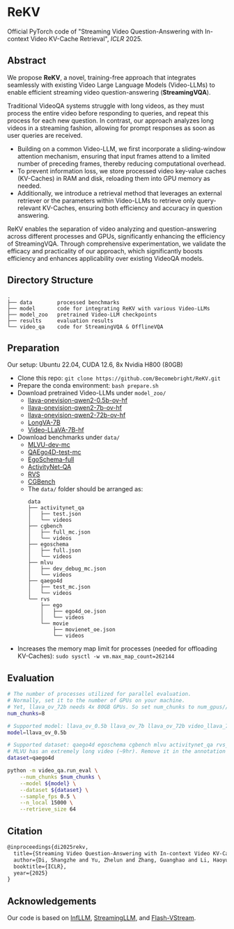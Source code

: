 # ReKV

Official PyTorch code of "Streaming Video Question-Answering with In-context Video KV-Cache Retrieval", *ICLR* 2025.

## Abstract

We propose **ReKV**, a novel, training-free approach that integrates seamlessly with existing Video Large Language Models (Video-LLMs) to enable efficient streaming video question-answering (**StreamingVQA**).

Traditional VideoQA systems struggle with long videos, as they must process the entire video before responding to queries, and repeat this process for each new question. In contrast, our approach analyzes long videos in a streaming fashion, allowing for prompt responses as soon as user queries are received. 
- Building on a common Video-LLM, we first incorporate a sliding-window attention mechanism, ensuring that input frames attend to a limited number of preceding frames, thereby reducing computational overhead.
- To prevent information loss, we store processed video key-value caches (KV-Caches) in RAM and disk, reloading them into GPU memory as needed. 
- Additionally, we introduce a retrieval method that leverages an external retriever or the parameters within Video-LLMs to retrieve only query-relevant KV-Caches, ensuring both efficiency and accuracy in question answering.

ReKV enables the separation of video analyzing and question-answering across different processes and GPUs, significantly enhancing the efficiency of StreamingVQA. 
Through comprehensive experimentation, we validate the efficacy and practicality of our approach, which significantly boosts efficiency and enhances applicability over existing VideoQA models.

## Directory Structure

```
.
├── data        processed benchmarks
├── model       code for integrating ReKV with various Video-LLMs
├── model_zoo   pretrained Video-LLM checkpoints
├── results     evaluation results
└── video_qa    code for StreamingVQA & OfflineVQA
```

## Preparation

Our setup: Ubuntu 22.04, CUDA 12.6, 8x Nvidia H800 (80GB)

- Clone this repo: `git clone https://github.com/Becomebright/ReKV.git`
- Prepare the conda environment: `bash prepare.sh`
- Download pretrained Video-LLMs under `model_zoo/`
  - [llava-onevision-qwen2-0.5b-ov-hf](https://huggingface.co/llava-hf/llava-onevision-qwen2-0.5b-ov-hf)
  - [llava-onevision-qwen2-7b-ov-hf](https://huggingface.co/llava-hf/llava-onevision-qwen2-7b-ov-hf)
  - [llava-onevision-qwen2-72b-ov-hf](https://huggingface.co/llava-hf/llava-onevision-qwen2-72b-ov-hf)
  - [LongVA-7B](https://huggingface.co/lmms-lab/LongVA-7B)
  - [Video-LLaVA-7B-hf](https://huggingface.co/LanguageBind/Video-LLaVA-7B-hf)
- Download benchmarks under `data/`
  - [MLVU-dev-mc](https://huggingface.co/datasets/MLVU/MVLU)
  - [QAEgo4D-test-mc](https://huggingface.co/datasets/Becomebright/QAEgo4D-MC-test/tree/main)
  - [EgoSchema-full](https://huggingface.co/datasets/lmms-lab/egoschema)
  - [ActivityNet-QA](https://huggingface.co/datasets/lmms-lab/ActivityNetQA)
  - [RVS](https://huggingface.co/datasets/Becomebright/RVS)
  - [CGBench](https://huggingface.co/datasets/CG-Bench/CG-Bench)
  - The `data/` folder should be arranged as:
    ```
    data
    ├── activitynet_qa
    │   ├── test.json
    │   └── videos
    ├── cgbench
    │   ├── full_mc.json
    │   └── videos
    ├── egoschema
    │   ├── full.json
    │   └── videos
    ├── mlvu
    │   ├── dev_debug_mc.json
    │   └── videos
    ├── qaego4d
    │   ├── test_mc.json
    │   └── videos
    └── rvs
        ├── ego
        │   ├── ego4d_oe.json
        │   └── videos
        └── movie
            ├── movienet_oe.json
            └── videos
    ```
- Increases the memory map limit for processes (needed for offloading KV-Caches): `sudo sysctl -w vm.max_map_count=262144`

## Evaluation

```bash
# The number of processes utilized for parallel evaluation.
# Normally, set it to the number of GPUs on your machine.
# Yet, llava_ov_72b needs 4x 80GB GPUs. So set num_chunks to num_gpus//4.
num_chunks=8

# Supported model: llava_ov_0.5b llava_ov_7b llava_ov_72b video_llava_7b longva_7b
model=llava_ov_0.5b

# Supported dataset: qaego4d egoschema cgbench mlvu activitynet_qa rvs_ego rvs_movie
# MLVU has an extremely long video (~9hr). Remove it in the annotation file if your system doesn't have enough RAM.
dataset=qaego4d

python -m video_qa.run_eval \
    --num_chunks $num_chunks \
    --model ${model} \
    --dataset ${dataset} \
    --sample_fps 0.5 \
    --n_local 15000 \
    --retrieve_size 64
```

## Citation

```latex
@inproceedings{di2025rekv,
  title={Streaming Video Question-Answering with In-context Video KV-Cache Retrieval},
  author={Di, Shangzhe and Yu, Zhelun and Zhang, Guanghao and Li, Haoyuan and Cheng, Hao and Li, Bolin and He, Wanggui and Shu, Fangxun and Jiang, Hao and others},
  booktitle={ICLR},
  year={2025}
}
```

## Acknowledgements

Our code is based on [InfLLM](https://github.com/thunlp/InfLLM), [StreamingLLM](https://github.com/mit-han-lab/streaming-llm), and [Flash-VStream](https://github.com/IVGSZ/Flash-VStream).